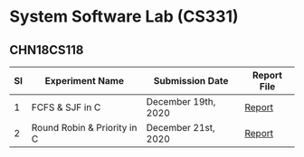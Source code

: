 # System Software Lab (CS331)

## CHN18CS118

| SI  | Experiment Name             | Submission Date     | Report File                                                                       |
| --- | --------------------------- | ------------------- | --------------------------------------------------------------------------------- |
| 1   | FCFS & SJF in C             | December 19th, 2020 | [Report](https://github.com/ceccs18c59/cs331/blob/main/Experiment%201/report.pdf) |
| 2   | Round Robin & Priority in C | December 21st, 2020 | [Report](https://github.com/ceccs18c59/cs331/blob/main/Experiment%202/report.pdf) |
